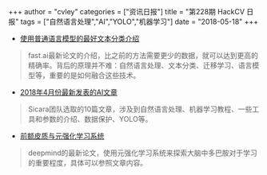 +++
author = "cvley"
categories = ["资讯日报"]
title = "第228期 HackCV 日报"
tags = ["自然语言处理","AI","YOLO","机器学习"]
date = "2018-05-18"
+++

- [使用普通语言模型的最好文本分类介绍](http://nlp.fast.ai/classification/2018/05/15/introducting-ulmfit.html?from=hackcv&hmsr=hackcv.com&utm_medium=hackcv.com&utm_source=hackcv.com)

> fast.ai最新论文的介绍，比之前的方法需要更少的数据，就可以达到更高的精确率。背后的原理并不难：自然语言处理、文本分类、迁移学习、语言模型等，重要的是如何融合这些技术。

- [2018年4月份最新发表的AI文章](https://blog.sicara.com/04-2018-best-ai-new-articles-this-month-4b8c5b9ab1ab?from=hackcv&hmsr=hackcv.com&utm_medium=hackcv.com&utm_source=hackcv.com)

> Sicara团队选取的10篇文章，涉及到自然语言处理、机器学习教程、一些工具和参数的介绍、数据保护、YOLO等。

- [前额皮质与元强化学习系统](https://deepmind.com/blog/prefrontal-cortex-meta-reinforcement-learning-system/?from=hackcv&hmsr=hackcv.com&utm_medium=hackcv.com&utm_source=hackcv.com)

> deepmind的最新论文，使用元强化学习系统来探索大脑中多巴胺对于学习的重要程度，具体可以参照文章内容。

